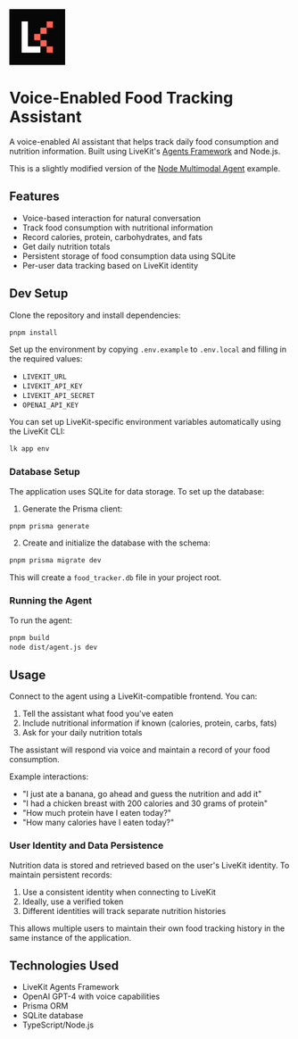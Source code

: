 <a href="https://livekit.io/">
  <img src="./.github/assets/livekit-mark.png" alt="LiveKit logo" width="100" height="100">
</a>

# Voice-Enabled Food Tracking Assistant

A voice-enabled AI assistant that helps track daily food consumption and nutrition information. Built using LiveKit's [Agents Framework](https://github.com/livekit/agents-js) and Node.js.

This is a slightly modified version of the [Node Multimodal Agent](https://github.com/livekit-examples/multimodal-agent-node) example.

## Features

- Voice-based interaction for natural conversation
- Track food consumption with nutritional information
- Record calories, protein, carbohydrates, and fats
- Get daily nutrition totals
- Persistent storage of food consumption data using SQLite
- Per-user data tracking based on LiveKit identity

## Dev Setup

Clone the repository and install dependencies:

```bash
pnpm install
```

Set up the environment by copying `.env.example` to `.env.local` and filling in the required values:

- `LIVEKIT_URL`
- `LIVEKIT_API_KEY`
- `LIVEKIT_API_SECRET`
- `OPENAI_API_KEY`

You can set up LiveKit-specific environment variables automatically using the LiveKit CLI:

```bash
lk app env
```

### Database Setup

The application uses SQLite for data storage. To set up the database:

1. Generate the Prisma client:
```bash
pnpm prisma generate
```

2. Create and initialize the database with the schema:
```bash
pnpm prisma migrate dev
```

This will create a `food_tracker.db` file in your project root.

### Running the Agent

To run the agent:
    
```bash
pnpm build
node dist/agent.js dev
```

## Usage

Connect to the agent using a LiveKit-compatible frontend. You can:

1. Tell the assistant what food you've eaten
2. Include nutritional information if known (calories, protein, carbs, fats)
3. Ask for your daily nutrition totals

The assistant will respond via voice and maintain a record of your food consumption.

Example interactions:
- "I just ate a banana, go ahead and guess the nutrition and add it"
- "I had a chicken breast with 200 calories and 30 grams of protein"
- "How much protein have I eaten today?"
- "How many calories have I eaten today?"

### User Identity and Data Persistence

Nutrition data is stored and retrieved based on the user's LiveKit identity. To maintain persistent records:

1. Use a consistent identity when connecting to LiveKit
2. Ideally, use a verified token
3. Different identities will track separate nutrition histories

This allows multiple users to maintain their own food tracking history in the same instance of the application.

## Technologies Used

- LiveKit Agents Framework
- OpenAI GPT-4 with voice capabilities
- Prisma ORM
- SQLite database
- TypeScript/Node.js

